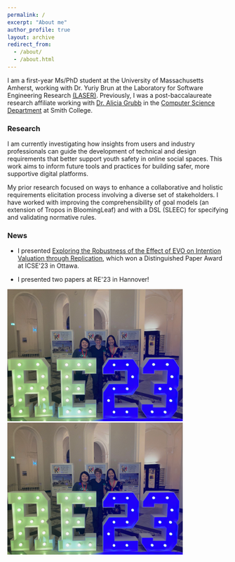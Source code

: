 ```yaml
---
permalink: /
excerpt: "About me"
author_profile: true
layout: archive
redirect_from: 
  - /about/
  - /about.html
---
```


I am a first-year Ms/PhD student at the University of Massachusetts Amherst, working with Dr. Yuriy Brun at the Laboratory for Software Engineering Research [(LASER)](https://laser.cs.umass.edu/). Previously, I was a post-baccalaureate research affiliate working with [Dr. Alicia Grubb](https://amgrubb.github.io/) in the [Computer Science Department](http://cs.smith.edu/) at Smith College.  

### Research 

I am currently investigating how insights from users and industry professionals can guide the development of technical and design requirements that better support youth safety in online social spaces. This work aims to inform future tools and practices for building safer, more supportive digital platforms.

My prior research focused on ways to enhance a collaborative and holistic requirements elicitation process involving a diverse set of stakeholders. I have worked with improving the comprehensibility of goal models (an extension of Tropos in BloomingLeaf) and with a DSL (SLEEC) for specifying and validating normative rules.

### News

- I presented [Exploring the Robustness of the Effect of EVO on Intention Valuation through Replication](https://yesugenb.github.io/icse25-paper.pdf), which won a Distinguished Paper Award at ICSE'23 in Ottawa. 
 
- I presented two papers at RE'23 in Hannover!

[<img src="images/re-2023.png"  width="400" >]([https://bsky.app/profile/yuriybrun.bsky.social/post/3lo4j7y2exc2i](https://x.com/YuriyBrun/status/1917948672022614202/photo/2))
[<img src="images/re-2023.png"  width="400" >](https://twitter.com/smithcollege/status/1717164135874429187/photo/1)
